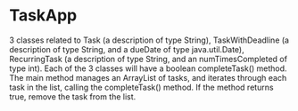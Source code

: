 # TaskApp
3 classes related to Task (a description of type String), TaskWithDeadline (a description of type String, and a dueDate of type java.util.Date), RecurringTask  (a description of type String, and an numTimesCompleted of type int). Each of the 3 classes will have a boolean completeTask() method. The main method manages an ArrayList of tasks, and iterates through each task in the list, calling the completeTask() method. If the method returns true, remove the task from the list. 
